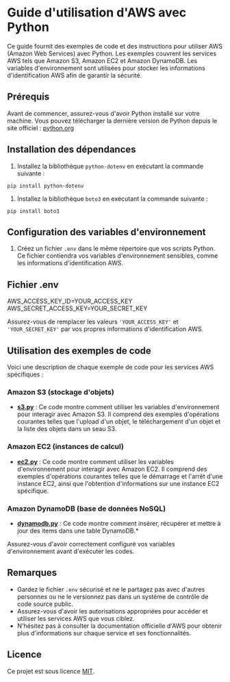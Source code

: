 # Guide d'utilisation d'AWS avec Python

Ce guide fournit des exemples de code et des instructions pour utiliser AWS (Amazon Web Services) avec Python. Les exemples couvrent les services AWS tels que Amazon S3, Amazon EC2 et Amazon DynamoDB. Les variables d'environnement sont utilisées pour stocker les informations d'identification AWS afin de garantir la sécurité.

## Prérequis

Avant de commencer, assurez-vous d'avoir Python installé sur votre machine. Vous pouvez télécharger la dernière version de Python depuis le site officiel : [python.org](https://www.python.org/downloads/)

## Installation des dépendances

1. Installez la bibliothèque `python-dotenv` en exécutant la commande suivante :

`pip install python-dotenv`

1. Installez la bibliothèque `boto3` en exécutant la commande suivante :

`pip install boto3`

## Configuration des variables d'environnement

1. Créez un fichier `.env` dans le même répertoire que vos scripts Python. Ce fichier contiendra vos variables d'environnement sensibles, comme les informations d'identification AWS.

## Fichier .env

AWS_ACCESS_KEY_ID=YOUR_ACCESS_KEY
AWS_SECRET_ACCESS_KEY=YOUR_SECRET_KEY

Assurez-vous de remplacer les valeurs `'YOUR_ACCESS_KEY'` et `'YOUR_SECRET_KEY'` par vos propres informations d'identification AWS.

## Utilisation des exemples de code

Voici une description de chaque exemple de code pour les services AWS spécifiques :

### Amazon S3 (stockage d'objets)

- **[s3.py](https://github.com/ChrisChrisW/Auto-formation/blob/main/AWS/Python/s3.py)** : Ce code montre comment utiliser les variables d'environnement pour interagir avec Amazon S3. Il comprend des exemples d'opérations courantes telles que l'upload d'un objet, le téléchargement d'un objet et la liste des objets dans un seau S3.

### Amazon EC2 (instances de calcul)

- **[ec2.py](https://github.com/ChrisChrisW/Auto-formation/blob/main/AWS/Python/ec2.py)** : Ce code montre comment utiliser les variables d'environnement pour interagir avec Amazon EC2. Il comprend des exemples d'opérations courantes telles que le démarrage et l'arrêt d'une instance EC2, ainsi que l'obtention d'informations sur une instance EC2 spécifique.

### Amazon DynamoDB (base de données NoSQL)

- **[dynamodb.py](https://github.com/ChrisChrisW/Auto-formation/blob/main/AWS/Python/dynamodb.py)** : Ce code montre comment insérer, récupérer et mettre à jour des items dans une table DynamoDB.*

Assurez-vous d'avoir correctement configuré vos variables d'environnement avant d'exécuter les codes.

## Remarques

- Gardez le fichier `.env` sécurisé et ne le partagez pas avec d'autres personnes ou ne le versionnez pas dans un système de contrôle de code source public.
- Assurez-vous d'avoir les autorisations appropriées pour accéder et utiliser les services AWS que vous ciblez.
- N'hésitez pas à consulter la documentation officielle d'AWS pour obtenir plus d'informations sur chaque service et ses fonctionnalités.

## Licence

Ce projet est sous licence [MIT](LICENSE).
